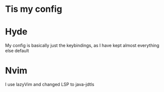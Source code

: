 # Tis my config

# Hyde
My config is basically just the keybindings, as I have kept almost everything else default

# Nvim
I use lazyVim and changed LSP to java-jdtls

